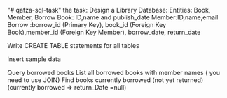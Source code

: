 "# qafza-sql-task" 
the task:
Design a Library Database:
Entities: Book, Member, Borrow
Book: ID,name and publish_date
Member:ID,name,email
Borrow :borrow_id (Primary Key), book_id (Foreign Key Book),member_id (Foreign Key  Member), borrow_date, return_date

Write CREATE TABLE statements for all tables

Insert sample data 

Query borrowed books
List all borrowed books with member names ( you need to use JOIN)
Find books currently borrowed (not yet returned) (currently borrowed => return_Date =null)

